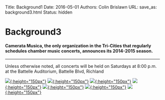 Title: Background1 
Date: 2016-05-01
Authors: Colin Brislawn
URL: 
save_as: background3.html 
Status: hidden

<!-- # Chamber Music for the Tri-Cities -->

# Background3
<style>
	#banner{
	    background-image:url("./images/background3crop1.jpg");
	}
</style>

#### Camerata Musica, the only organization in the Tri-Cities that regularly schedules chamber music concerts, announces its 2014-2015 season.

---

Unless otherwise noted, all concerts will be held on Saturdays at 8:00 p.m. at the Battelle Auditorium, Battelle Blvd, Richland

<!-- Copied from current season page. Full paths used.-->
[![ ]({filename}/images/2015-2016/StephenBeus200.jpg){:height="150px"}]({filename}/2015-2016/StephenBeus.md)
[![ ]({filename}/images/2015-2016/CheifetzGuggenheim200.png){:height="150px"}]({filename}/2015-2016/CheifetzandGuggenheim.md)
[![ ]({filename}/images/2015-2016/TheRoseEnsemble200.png){:height="150px"}]({filename}/2015-2016/RoseEnsemble.md)
[![ ]({filename}/images/2015-2016/Cosi200.png){:height="150px"}]({filename}/2015-2016/CosiQuartet.md)
[![ ]({filename}/images/2015-2016/Tremonti200.png){:height="150px"}]({filename}/2015-2016/TrioTremonti.md)
[![ ]({filename}/images/2015-2016/Borealis200.jpg){:height="150px"}]({filename}/2015-2016/BorealisWindQuintet.md)
[![ ]({filename}/images/2015-2016/Simphonie200.png){:height="150px"}]({filename}/2015-2016/Simphonie.md)
